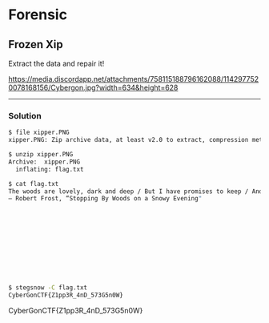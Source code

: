 ﻿# Forensic


## Frozen Xip

Extract the data and repair it!

https://media.discordapp.net/attachments/758115188796162088/1142977520078168156/Cybergon.jpg?width=634&height=628

---

### Solution

```bash
$ file xipper.PNG 
xipper.PNG: Zip archive data, at least v2.0 to extract, compression method=deflate

$ unzip xipper.PNG
Archive:  xipper.PNG
  inflating: flag.txt

$ cat flag.txt
The woods are lovely, dark and deep / But I have promises to keep / And miles to go before I sleep.
— Robert Frost, “Stopping By Woods on a Snowy Evening"	     	 
      	 		    	    	   	      	  	     	 
	    	 	    	     	 	      	     	      	 
  	 	     	  	      	   		  	      	     
       	  	  	       		      		  	  	     
      	  	      	     	      	       	   		     	    
 	      	  	      	      	      	       	   	  	       
     	   	 	     	    	    	  	     	     	 
	  	       	     	   	    	    		  	   
    		 	       	      	     
                                                                                                                                                                             
```

```bash
$ stegsnow -C flag.txt
CyberGonCTF{Z1pp3R_4nD_573G5n0W}
```




CyberGonCTF{Z1pp3R_4nD_573G5n0W}